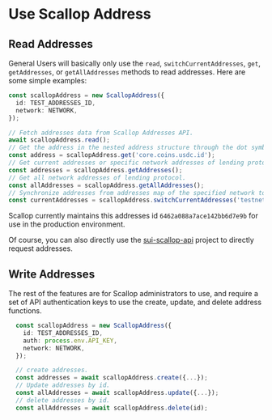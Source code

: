 # Use Scallop Address

## Read Addresses

General Users will basically only use the `read`, `switchCurrentAddresses`, `get`, `getAddresses`, or `getAllAddresses` methods to read addresses. Here are some simple examples:

```typescript
const scallopAddress = new ScallopAddress({
  id: TEST_ADDRESSES_ID,
  network: NETWORK,
});

// Fetch addresses data from Scallop Addresses API.
await scallopAddress.read();
// Get the address in the nested address structure through the dot symbol.
const address = scallopAddress.get('core.coins.usdc.id');
// Get current addresses or specific network addresses of lending protocol.
const addresses = scallopAddress.getAddresses();
// Get all network addresses of lending protocol.
const allAddresses = scallopAddress.getAllAddresses();
// Synchronize addresses from addresses map of the specified network to the current addresses of instance.
const currentAddresses = scallopAddress.switchCurrentAddresses('testnet');
```

Scallop currently maintains this addresses id `6462a088a7ace142bb6d7e9b` for use in the production environment.

Of course, you can also directly use the [sui-scallop-api](https://github.com/scallop-io/sui-scallop-api) project to directly request addresses.

## Write Addresses

The rest of the features are for Scallop administrators to use, and require a set of API authentication keys to use the create, update, and delete address functions.

```typescript
  const scallopAddress = new ScallopAddress({
    id: TEST_ADDRESSES_ID,
    auth: process.env.API_KEY,
    network: NETWORK,
  });

  // create addresses.
  const addresses = await scallopAddress.create({...});
  // Update addresses by id.
  const allAddresses = await scallopAddress.update({...});
  // delete addresses by id.
  const allAddresses = await scallopAddress.delete(id);
```
